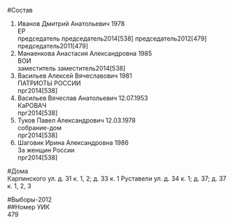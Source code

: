 #Состав  
1. Иванов Дмитрий Анатольевич 1978  
    ЕР  
    председатель председатель2014[538] председатель2012[479] председатель2011[479]  
2. Манаенкова Анастасия Александровна 1985  
    ВОИ  
    заместитель заместитель2014[538]  
3. Васильев Алексей Вячеславович 1981  
    ПАТРИОТЫ РОССИИ  
    прг2014[538]  
4. Васильев Вячеслав Анатольевич 12.07.1953  
    КаРОВАЧ  
    прг2014[538]  
5. Туков Павел Александрович 12.03.1978  
    собрание-дом  
    прг2014[538]  
6. Шаговик Ирина Александровна 1986  
    За женщин России  
    прг2014[538]  
  
#Дома  
Карпинского ул. д. 31 к. 1, 2; д. 33 к. 1 Руставели ул. д. 34 к. 1; д. 37; д. 37 к. 1, 2, 3  
  
#Выборы-2012  
##Номер УИК  
479  
